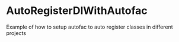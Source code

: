 # AutoRegisterDIWithAutofac
Example of how to setup autofac to auto register classes in different projects
